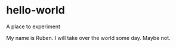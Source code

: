 # hello-world
A place to experiment

My name is Ruben. I will take over the world some day.
Maybe not.
